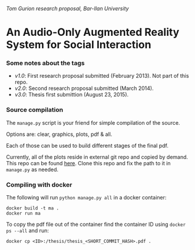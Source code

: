 *Tom Gurion research proposal, Bar-Ilan University*

# An Audio-Only Augmented Reality System for Social Interaction

### Some notes about the tags

- *v1.0*: First research proposal submitted (February 2013). Not part of this repo.
- *v2.0*: Second research proposal submitted (March 2014).
- *v3.0*: Thesis first submittion (August 23, 2015).

### Source compilation

The ``manage.py`` script is your friend for simple compilation of the source.

Options are: clear, graphics, plots, pdf & all.

Each of those can be used to build different stages of the final pdf.

Currently, all of the plots reside in external git repo and copied by demand.
This repo can be found [here](https://github.com/Nagasaki45/MA-experiment-analysis).
Clone this repo and fix the path to it in ``manage.py`` as needed.

### Compiling with docker

The following will run ``python manage.py all`` in a docker container:

	docker build -t ma .
	docker run ma

To copy the pdf file out of the container find the container ID using ``docker ps --all`` and run:

	docker cp <ID>:/thesis/thesis_<SHORT_COMMIT_HASH>.pdf .
